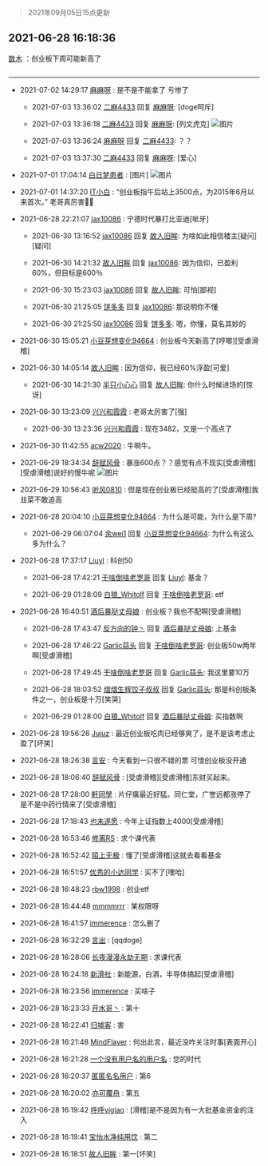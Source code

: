 > 2021年09月05日15点更新
<link rel="stylesheet" href="https://cdn.jsdelivr.net/gh/taotie6/sampleJSON@main/css/photo_show.css">


 ## 2021-06-28 16:18:36 

 [㪚木](https://www.coolapk.com/feed/28066797?shareKey=MTJiYmZiNTk1Y2JkNjEzMTc4MTc~) ：创业板下周可能新高了 

<div class="album">
<img class="img-item" src="" />
</div>

 ------- 

- 2021-07-02 14:29:17 [麻麻呀](uid=9759434) : 是不是不能拿了 亏惨了 

    - 2021-07-03 13:36:02 [二麻4433](uid=3916820) 回复 [麻麻呀](uid=9759434): [doge呵斥] 

    - 2021-07-03 13:36:18 [二麻4433](uid=3916820) 回复 [麻麻呀](uid=9759434): [列文虎克] ![图片](https://image.coolapk.com/feed/2021/0703/13/3916820_734ffe9f_0576_7953@1080x2340.jpeg)

    - 2021-07-03 13:36:24 [麻麻呀](uid=9759434) 回复 [二麻4433](uid=3916820): ？？ 

    - 2021-07-03 13:37:30 [二麻4433](uid=3916820) 回复 [麻麻呀](uid=9759434): [爱心] 

- 2021-07-01 17:04:14 [白日梦患者](uid=533502) : [图片] ![图片](https://image.coolapk.com/feed/2021/0701/17/533502_7e0ffe7d_0253_5626@1080x382.jpeg)

- 2021-07-01 14:37:20 [IT小白](uid=1002886) : “创业板指午后站上3500点，为2015年6月以来首次。”
老哥真厉害👍🏻 

- 2021-06-28 22:21:07 [jax10086](uid=797822) : 宁德时代暴打比亚迪[呲牙] 

    - 2021-06-30 13:16:52 [jax10086](uid=797822) 回复 [故人旧眸](uid=5481001): 为啥如此相信楼主[疑问][疑问] 

    - 2021-06-30 14:21:32 [故人旧眸](uid=5481001) 回复 [jax10086](uid=797822): 因为信仰，已盈利60%，但目标是600％ 

    - 2021-06-30 15:23:03 [jax10086](uid=797822) 回复 [故人旧眸](uid=5481001): 可怕[鄙视] 

    - 2021-06-30 21:25:05 [饼多多](uid=3767934) 回复 [jax10086](uid=797822): 那说明你不懂 

    - 2021-06-30 21:25:50 [jax10086](uid=797822) 回复 [饼多多](uid=3767934): 嗯，你懂，莫名其妙的 

- 2021-06-30 15:05:21 [小豆芽想变化94664](uid=5184191) : 创业板今天新高了[哼唧][受虐滑稽] 

- 2021-06-30 14:05:14 [故人旧眸](uid=5481001) : 因为信仰，我已经60%浮盈[可爱] 

    - 2021-06-30 14:21:30 [半只小心心](uid=1559932) 回复 [故人旧眸](uid=5481001): 你什么时候进场的[惊讶] 

- 2021-06-30 13:23:09 [兴兴和霞霞](uid=2029334) : 老哥太厉害了[强] 

    - 2021-06-30 13:23:36 [兴兴和霞霞](uid=2029334) : 现在3482，又是一个高点了 

- 2021-06-30 11:42:55 [acw2020](uid=6251124) : 牛啊牛。 

- 2021-06-29 18:34:34 [辞赋风骨](uid=875865) : 暴涨600点？？感觉有点不现实[受虐滑稽][受虐滑稽]说好的慢牛呢 ![图片](https://image.coolapk.com/feed/2021/0309/15/875865_cd832762_3630_8356@872x537.jpeg)

- 2021-06-29 10:56:43 [听风0810](uid=1786893) : 但是现在创业板已经挺高的了[受虐滑稽]我韭菜不敢追高 

- 2021-06-28 20:04:10 [小豆芽想变化94664](uid=5184191) : 为什么是可能，为什么是下周? 

    - 2021-06-29 06:07:04 [余wei1](uid=2201420) 回复 [小豆芽想变化94664](uid=5184191): 为什么有这么多为什么？ 

- 2021-06-28 17:37:17 [Liuyl](uid=1551402) : 科创50 

    - 2021-06-28 17:42:21 [干啥倒啥老罗哥](uid=2936994) 回复 [Liuyl](uid=1551402): 基金？ 

    - 2021-06-29 01:28:09 [白狼_Whitolf](uid=894548) 回复 [干啥倒啥老罗哥](uid=2936994): etf 

- 2021-06-28 16:40:51 [酒后暴哒丈母娘](uid=958361) : 创业板？我也不配啊[受虐滑稽] 

    - 2021-06-28 17:43:47 [反方向的钟丶](uid=2735770) 回复 [酒后暴哒丈母娘](uid=958361): 上基金 

    - 2021-06-28 17:46:22 [Garlic蒜头](uid=473445) 回复 [干啥倒啥老罗哥](uid=2936994): 创业板50w两年啊[受虐滑稽] 

    - 2021-06-28 17:49:45 [干啥倒啥老罗哥](uid=2936994) 回复 [Garlic蒜头](uid=473445): 我这里要10万 

    - 2021-06-28 18:03:52 [熠熠生辉饺子叔叔](uid=2476035) 回复 [Garlic蒜头](uid=473445): 那是科创板条件之一，创业板是十万[笑哭] 

    - 2021-06-29 01:28:00 [白狼_Whitolf](uid=894548) 回复 [酒后暴哒丈母娘](uid=958361): 买指数啊 

- 2021-06-28 19:56:26 [Jujuz](uid=4308405) : 最近创业板吃肉已经够爽了，是不是该考虑止盈了[坏笑] 

- 2021-06-28 18:26:38 [言安](uid=2043658) : 今天看到一只很不错的票  可惜创业板没开通 

- 2021-06-28 18:06:40 [辞赋风骨](uid=875865) : [受虐滑稽][受虐滑稽]东财买起来。 

- 2021-06-28 17:28:00 [軒同學](uid=882039) : 片仔癀最近好猛。同仁堂，广誉远都涨停了
是不是中药行情来了[受虐滑稽] 

- 2021-06-28 17:18:43 [也未遂愿](uid=3056500) : 今年上证指数上4000[受虐滑稽] 

- 2021-06-28 16:53:46 [修离RS](uid=1100873) : 求个课代表 

- 2021-06-28 16:52:42 [陌上无极](uid=1205770) : 懂了[受虐滑稽]这就去看看基金 

- 2021-06-28 16:51:57 [优秀的小达同学](uid=3114536) : 买不了[嘿哈] 

- 2021-06-28 16:48:23 [rbw1998](uid=602980) : 创业etf 

- 2021-06-28 16:44:48 [mmmmrrr](uid=3384805) : 某权限呀 

- 2021-06-28 16:41:57 [immerence](uid=1829768) : 怎么删了 

- 2021-06-28 16:32:29 [言出](uid=1510922) : [qqdoge] 

- 2021-06-28 16:28:06 [长夜漫漫永劫无期](uid=3800103) : 求课代表 

- 2021-06-28 16:24:18 [新滑社](uid=2627292) : 新能源，白酒，半导体搞起[受虐滑稽] 

- 2021-06-28 16:23:56 [immerence](uid=1829768) : 买啥子 

- 2021-06-28 16:23:33 [开水哥丶](uid=608451) : 第十 

- 2021-06-28 16:22:41 [归墟客](uid=3287587) : 害 

- 2021-06-28 16:21:48 [MindFlayer](uid=3116417) : 何出此言，最近没咋关注时事[表面开心] 

- 2021-06-28 16:21:28 [一个没有用户名的用户名](uid=1314924) : 您的时代 

- 2021-06-28 16:20:37 [匿匿名名用户](uid=3626248) : 第6 

- 2021-06-28 16:20:02 [亦可覆舟](uid=683865) : 第五 

- 2021-06-28 16:19:42 [呼呼yigiao](uid=3884903) : [滑稽]是不是因为有一大批基金资金的注入 

- 2021-06-28 16:19:41 [宝怡水净纯用饮](uid=1643905) : 第二 

- 2021-06-28 16:18:51 [故人旧眸](uid=5481001) : 第一[坏笑] 


